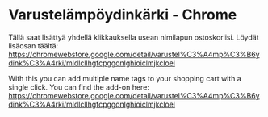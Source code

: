 # Varustelämpöydinkärki - Chrome
Tällä saat lisättyä yhdellä klikkauksella usean nimilapun ostoskoriisi.
Löydät lisäosan täältä: https://chromewebstore.google.com/detail/varustel%C3%A4mp%C3%B6ydink%C3%A4rki/mldlcllhgfcpggonlghioiclmjkcloel

With this you can add multiple name tags to your shopping cart with a single click.
You can find the add-on here: https://chromewebstore.google.com/detail/varustel%C3%A4mp%C3%B6ydink%C3%A4rki/mldlcllhgfcpggonlghioiclmjkcloel
